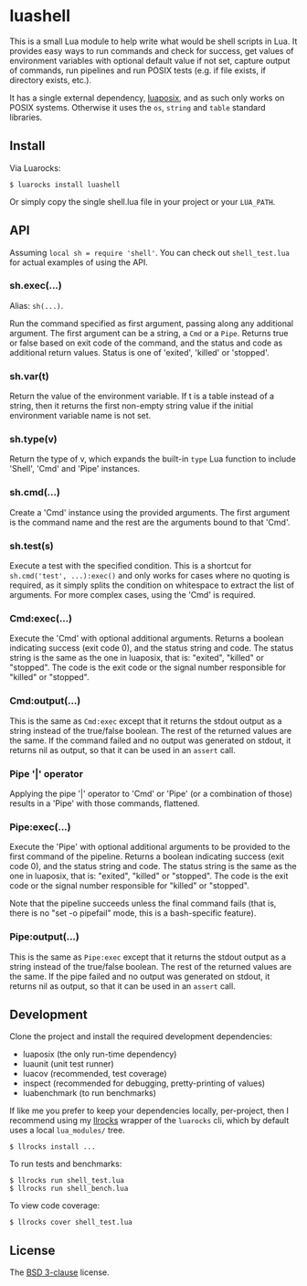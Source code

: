 # luashell

This is a small Lua module to help write what would be shell scripts in Lua. It provides easy ways to run commands and check for success, get values of environment variables with optional default value if not set, capture output of commands, run pipelines and run POSIX tests (e.g. if file exists, if directory exists, etc.).

It has a single external dependency, [luaposix], and as such only works on POSIX systems. Otherwise it uses the `os`, `string` and `table` standard libraries.

## Install

Via Luarocks:

```
$ luarocks install luashell
```

Or simply copy the single shell.lua file in your project or your `LUA_PATH`.

## API

Assuming `local sh = require 'shell'`. You can check out `shell_test.lua` for
actual examples of using the API.

### sh.exec(...)

Alias: `sh(...)`.

Run the command specified as first argument, passing along any additional argument. The first argument can be a string, a `Cmd` or a `Pipe`. Returns true or false based on exit code of the command, and the status and code as additional return values. Status is one of 'exited', 'killed' or 'stopped'.

### sh.var(t)

Return the value of the environment variable. If t is a table
instead of a string, then it returns the first non-empty string
value if the initial environment variable name is not set.

### sh.type(v)

Return the type of v, which expands the built-in `type` Lua
function to include 'Shell', 'Cmd' and 'Pipe' instances.

### sh.cmd(...)

Create a 'Cmd' instance using the provided arguments. The first
argument is the command name and the rest are the arguments bound
to that 'Cmd'.

### sh.test(s)

Execute a test with the specified condition. This is a shortcut
for `sh.cmd('test', ...):exec()` and only works for cases where
no quoting is required, as it simply splits the condition on
whitespace to extract the list of arguments. For more complex
cases, using the 'Cmd' is required.

### Cmd:exec(...)

Execute the 'Cmd' with optional additional arguments. Returns a boolean
indicating success (exit code 0), and the status string and code. The
status string is the same as the one in luaposix, that is:
"exited", "killed" or "stopped". The code is the exit code or the signal
number responsible for "killed" or "stopped".

### Cmd:output(...)

This is the same as `Cmd:exec` except that it returns the stdout output as a string
instead of the true/false boolean. The rest of the returned values are the same.
If the command failed and no output was generated on stdout, it returns nil as output,
so that it can be used in an `assert` call.

### Pipe '|' operator

Applying the pipe '|' operator to 'Cmd' or 'Pipe' (or a combination of those)
results in a 'Pipe' with those commands, flattened.

### Pipe:exec(...)

Execute the 'Pipe' with optional additional arguments to be provided to the
first command of the pipeline. Returns a boolean
indicating success (exit code 0), and the status string and code. The
status string is the same as the one in luaposix, that is:
"exited", "killed" or "stopped". The code is the exit code or the signal
number responsible for "killed" or "stopped".

Note that the pipeline succeeds unless the final command fails (that is, there
is no "set -o pipefail" mode, this is a bash-specific feature).

### Pipe:output(...)

This is the same as `Pipe:exec` except that it returns the stdout output as a string
instead of the true/false boolean. The rest of the returned values are the same.
If the pipe failed and no output was generated on stdout, it returns nil as output,
so that it can be used in an `assert` call.

## Development

Clone the project and install the required development dependencies:

* luaposix (the only run-time dependency)
* luaunit (unit test runner)
* luacov (recommended, test coverage)
* inspect (recommended for debugging, pretty-printing of values)
* luabenchmark (to run benchmarks)

If like me you prefer to keep your dependencies locally, per-project, then I recommend using my [llrocks] wrapper of the `luarocks` cli, which by default uses a local `lua_modules/` tree.

```
$ llrocks install ...
```

To run tests and benchmarks:

```
$ llrocks run shell_test.lua
$ llrocks run shell_bench.lua
```

To view code coverage:

```
$ llrocks cover shell_test.lua
```

## License

The [BSD 3-clause][bsd] license.

[luaposix]: https://github.com/luaposix/luaposix
[bsd]: http://opensource.org/licenses/BSD-3-Clause
[llrocks]: https://git.sr.ht/~mna/llrocks
